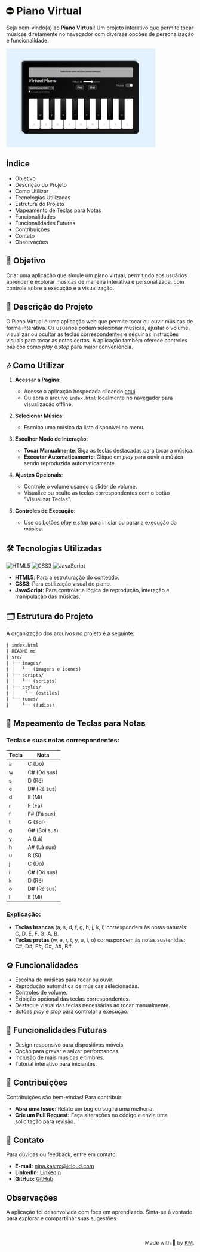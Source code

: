# <img src="src/images/favicon.png" alt="Logo" width="20"> Piano Virtual 

Seja bem-vindo(a) ao **Piano Virtual**! Um projeto interativo que permite tocar músicas diretamente no navegador com diversas opções de personalização e funcionalidade.

<img src="src/images/screenshot.png" alt="Print do Projeto" width="400" />


## Índice

- Objetivo
- Descrição do Projeto
- Como Utilizar
- Tecnologias Utilizadas
- Estrutura do Projeto
- Mapeamento de Teclas para Notas
- Funcionalidades
- Funcionalidades Futuras
- Contribuições
- Contato
- Observações

## 🎯 Objetivo

Criar uma aplicação que simule um piano virtual, permitindo aos usuários aprender e explorar músicas de maneira interativa e personalizada, com controle sobre a execução e a visualização.

## 📖 Descrição do Projeto 

O Piano Virtual é uma aplicação web que permite tocar ou ouvir músicas de forma interativa. Os usuários podem selecionar músicas, ajustar o volume, visualizar ou ocultar as teclas correspondentes e seguir as instruções visuais para tocar as notas certas. A aplicação também oferece controles básicos como *play* e *stop* para maior conveniência.

## 🎶 Como Utilizar

1. **Acessar a Página**:
   - Acesse a aplicação hospedada clicando [aqui](https://piano-simulator-two.vercel.app/).
   - Ou abra o arquivo `index.html` localmente no navegador para visualização offline.

2. **Selecionar Música**:
   - Escolha uma música da lista disponível no menu.

3. **Escolher Modo de Interação**:
   - **Tocar Manualmente**: Siga as teclas destacadas para tocar a música.
   - **Executar Automaticamente**: Clique em *play* para ouvir a música sendo reproduzida automaticamente.

4. **Ajustes Opcionais**:
   - Controle o volume usando o slider de volume.
   - Visualize ou oculte as teclas correspondentes com o botão "Visualizar Teclas".

5. **Controles de Execução**:
   - Use os botões *play* e *stop* para iniciar ou parar a execução da música.

## 🛠️ Tecnologias Utilizadas 

![HTML5](https://img.shields.io/badge/html5-%23E34F26.svg?style=for-the-badge&logo=html5&logoColor=white)
![CSS3](https://img.shields.io/badge/CSS-239120?logo=css3&logoColor=white&style=for-the-badge)
![JavaScript](https://img.shields.io/badge/javascript-%23323330.svg?style=for-the-badge&logo=javascript&logoColor=%23F7DF1E) 

- **HTML5**: Para a estruturação do conteúdo.
- **CSS3**: Para estilização visual do piano.
- **JavaScript**: Para controlar a lógica de reprodução, interação e manipulação das músicas.

## 🗂️ Estrutura do Projeto 

A organização dos arquivos no projeto é a seguinte:

```
| index.html
| README.md
| src/
| ├── images/
| │   └── (imagens e icones)
| ├── scripts/
| │   └── (scripts)
| ├── styles/
| │    └── (estilos)
| └── tunes/  
|     └── (áudios)

```

## 🎹 Mapeamento de Teclas para Notas

### Teclas e suas notas correspondentes:

| Tecla | Nota        |
|-------|-------------|
| a     | C (Dó)      |
| w     | C# (Dó sus) |
| s     | D (Ré)      |
| e     | D# (Ré sus) |
| d     | E (Mi)      |
| r     | F (Fá)      |
| f     | F# (Fá sus) |
| t     | G (Sol)     |
| g     | G# (Sol sus)|
| y     | A (Lá)      |
| h     | A# (Lá sus) |
| u     | B (Si)      |
| j     | C (Dó)      |
| i     | C# (Dó sus) |
| k     | D (Ré)      |
| o     | D# (Ré sus) |
| l     | E (Mi)      |

### Explicação:

- **Teclas brancas** (a, s, d, f, g, h, j, k, l) correspondem às notas naturais: C, D, E, F, G, A, B.
- **Teclas pretas** (w, e, r, t, y, u, i, o) correspondem às notas sustenidas: C#, D#, F#, G#, A#, B#.


## ⚙️ Funcionalidades 

- Escolha de músicas para tocar ou ouvir.
- Reprodução automática de músicas selecionadas.
- Controles de volume.
- Exibição opcional das teclas correspondentes.
- Destaque visual das teclas necessárias ao tocar manualmente.
- Botões *play* e *stop* para controlar a execução.

## 🌟 Funcionalidades Futuras

- Design responsivo para dispositivos móveis.
- Opção para gravar e salvar performances.
- Inclusão de mais músicas e timbres.
- Tutorial interativo para iniciantes.

## 🤝 Contribuições

Contribuições são bem-vindas! Para contribuir:

- **Abra uma Issue:** Relate um bug ou sugira uma melhoria.
- **Crie um Pull Request:** Faça alterações no código e envie uma solicitação para revisão.

## 📧 Contato

Para dúvidas ou feedback, entre em contato:

- **E-mail:** [nina.kastro@icloud.com](mailto:nina.kastro@icloud.com)
- **LinkedIn:** [LinkedIn](https://www.linkedin.com/in/karinacmartins/)
- **GitHub:** [GitHub](https://github.com/karinacmartins)

## Observações

A aplicação foi desenvolvida com foco em aprendizado. Sinta-se à vontade para explorar e compartilhar suas sugestões.

<br>
<br>

<div align="right">Made with 💜 by <a href="https://github.com/karinacmartins">KM</a>.</div>
